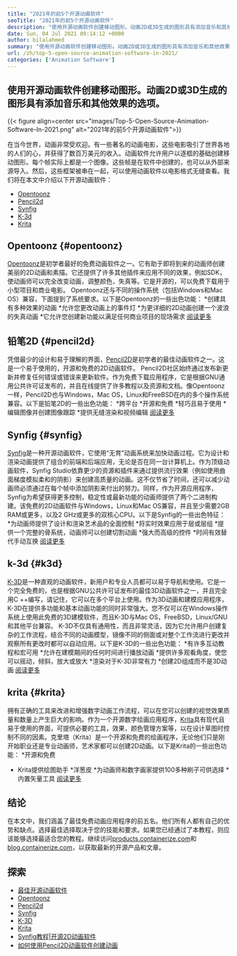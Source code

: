 ```yaml
---
title: "2021年的前5个开源动画软件" 
seoTitle: "2021年的前5个开源动画软件" 
description: "使用开源动画软件创建移动图形。动画2D或3D生成的图形具有添加音乐和其他效果的选项。" 
date: Sun, 04 Jul 2021 09:14:12 +0000
author: bilalahmed
summary: "使用开源动画软件创建移动图形。动画2D或3D生成的图形具有添加音乐和其他效果的选项。" 
url: /zh/top-5-open-source-animation-software-in-2021/
categories: ['Animation Software']
---
```


## 使用开源动画软件创建移动图形。动画2D或3D生成的图形具有添加音乐和其他效果的选项。

{{< figure align=center src="images/Top-5-Open-Source-Animation-Software-In-2021.png" alt="2021年的前5个开源动画软件">}}

在当今世界，动画非常受欢迎。有一些著名的动画电影，这些电影吸引了世界各地的人们的心，并获得了数百万美元的收入。动画软件允许用户以逐框的基础创建移动图形。每个帧实际上都是一个图像。这些帧是在软件中创建的，也可以从外部来源导入。然后，这些框架被串在一起，可以使用动画软件以电影格式无缝查看。我们将在本文中介绍以下开源动画软件：
  * [Opentoonz][1]
  * [Pencil2d][2]
  * [Synfig][3]
  * [K-3d][4]
  * [Krita][5]

## Opentoonz {#opentoonz}
[Opentoonz][6]是初学者最好的免费动画软件之一。它有助于即将到来的动画师创建美丽的2D动画和素描。它还提供了许多其他插件来应用不同的效果，例如SDK，使动画师可以完全改变动画，调整颜色，失真等。它是开源的，可以免费下载用于小型项目和商业电影。 Opentoonz还与不同的操作系统（包括Windows和Mac OS）兼容，下面提到了系统要求。以下是Opentoonz的一些出色功能：
  *创建具有多种效果的动画
  *允许您更改动画上的事件灯
  *为更详细的2D动画创建一个波浪的失真动画
  *它允许您创建新功能以满足任何商业项目的现场需求
[阅读更多][7]

## 铅笔2D {#pencil2d}
凭借最少的设计和易于理解的界面，[Pencil2D][8]是初学者的最佳动画软件之一。这是一个易于使用的，开源和免费的2D动画软件。 Pencil2D社区始终通过发布新更新并修复任何错误或错误来更新软件。作为免费下载应用程序，它是根据GNU通用公共许可证发布的，并且在线提供了许多教程以及资源和文档。像Opentoonz一样，Pencil2D也与Windows，Mac OS，Linux和FreeBSD在内的多个操作系统兼容。以下是铅笔2D的一些出色功能：
  *跨平台
  *开源和免费
  *轻巧且易于使用
  *编辑图像并创建图像跟踪
  *提供无缝渲染和视频编辑
[阅读更多][9]

## Synfig {#synfig}
[Synfig][10]是一种开源动画软件，它使用“无育”动画系统来加快动画过程。它为设计和渲染动画提供了组合的前端和后端应用，无论是否在同一台计算机上。作为顶级动画软件，Synfig Studio依靠更少的资源和插件来通过提供流行效果（例如使用曲面梯度模拟柔和的阴影）来创建高质量的动画。这不仅节省了时间，还可以减少动画师必须通过在每个帧中添加阴影来付出的努力。同样，作为开源应用程序，Synfig为希望获得更多控制，稳定性或最新功能的动画师提供了两个二进制构建。该免费的2D动画软件与Windows，Linux和Mac OS兼容，并且至少需要2GB RAM或更多，以及2 GHz或更多的双核心CPU。以下是Synfig的一些出色特征：
  *为动画师提供了设计和渲染艺术品的全面控制
  *将实时效果应用于层或层组
  *提供一个完整的骨系统，动画师可以创建切割动画
  *强大而高级的控件
  *时间有效替代手动互换
[阅读更多][11]

## k-3d {#k3d}
[K-3D][12]是一种直观的动画软件，新用户和专业人员都可以易于导航和使用。它是一个完全免费的，也是根据GNU公共许可证发布的最佳3D动画软件之一，并且完全用C ++编写，请记住，它可以在多个平台上使用。作为3D动画和建模应用程序，K-3D在提供多功能和基本动画功能的同时非常强大。您不仅可以在Windows操作系统上使用此免费的3D建模软件，而且K-3D与Mac OS，FreeBSD，Linux/GNU和其他平台兼容。 K-3D不仅具有通用性，而且非常灵活，因为它允许用户创建复杂的工作流程，结合不同的动画模型，镜像不同的侧面或对整个工作流进行更改并观察所有更改时都可以自动应用。以下是K-3D的一些出色功能：
  *有许多互动教程和宏可用
  *允许在建模期间的任何时间进行播放动画
  *提供许多观看角度，使您可以摇动，倾斜，放大或放大
  *渲染对于K-3D非常有力
  *创建2D组成而不是3D动画
[阅读更多][13]

## krita {#krita}
拥有正确的工具来改进和增强数字动画工作流程，可以在您可以创建的视觉效果质量和数量上产生巨大的影响。作为一个开源数字绘画应用程序，[Krita][14]具有现代且易于使用的界面，可提供必要的工具，效果，颜色管理方案等，以在设计草图时控制不同的因素。克里塔（Krita）是一个开源和免费的绘画程序，无论他们只是刚开始职业还是专业动画师，艺术家都可以创建2D动画。以下是Krita的一些出色功能：
  *开源和免费
  * Krita提供绘图助手
  *洋葱皮
  *为动画师和数字画家提供100多种刷子可供选择
  *内置矢量工具
[阅读更多][15]

## 结论
在本文中，我们涵盖了最佳免费动画应用程序的前五名。他们所有人都有自己的优势和缺点。选择最佳选择取决于您的技能和要求。如果您已经通过了本教程，则应该能够选择最适合您的教程。继续访问[products.containerize.com][16]和[blog.containerize.com][17]，以获取最新的开源产品和文章。

## 探索
  * [最佳开源动画软件][18]
  * [Opentoonz][7]
  * [Pencil2d][9]
  * [Synfig][11]
  * [K-3D][13]
  * [Krita][15]
  * [Synfig教程|开源2D动画软件][19]
  * [如何使用Pencil2D动画软件创建动画][20]

  
[1]: #opentoonz
[2]: #pencil2d
[3]: #synfig
[4]: #k3d
[5]: #krita
[6]: https://opentoonz.github.io/e/
[7]: https://products.containerize.com/animation-software/opentoonz/
[8]: https://www.pencil2d.org/
[9]: https://products.containerize.com/animation-software/pencil2d/
[10]: https://www.synfig.org/
[11]: https://products.containerize.com/animation-software/synfig/
[12]: http://www.k-3d.org/
[13]: https://products.containerize.com/animation-software/k3d/
[14]: https://krita.org/en/
[15]: https://products.containerize.com/animation-software/krita/
[16]: https://products.containerize.com/
[17]: https://blog.containerize.com/
[18]: https://products.containerize.com/animation-software/
[19]: https://blog.containerize.com/animation-software/synfig-tutorial-an-open-source-2d-animation-software/
[20]: https://blog.containerize.com/animation-software/how-to-create-animations-with-pencil2d-animation-software/
